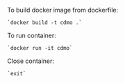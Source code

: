 To build docker image from dockerfile:

    `docker build -t cdmo .`

To run container:

    `docker run -it cdmo`

Close container:

    `exit`